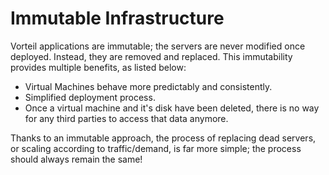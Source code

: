 # Immutable Infrastructure
Vorteil applications are immutable; the servers are never modified once deployed. Instead, they are removed and replaced. This immutability provides multiple benefits, as listed below:

- Virtual Machines behave more predictably and consistently. 
- Simplified deployment process.
- Once a virtual machine and it's disk have been deleted, there is no way for any third parties to access that data anymore.

Thanks to an immutable approach, the process of replacing dead servers, or scaling according to traffic/demand, is far more simple; the process should always remain the same!

